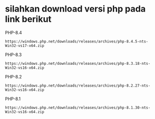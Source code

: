 # silahkan download versi php pada link berikut

PHP-8.4
```
https://windows.php.net/downloads/releases/archives/php-8.4.5-nts-Win32-vs17-x64.zip
```

PHP-8.3
```
https://windows.php.net/downloads/releases/archives/php-8.3.18-nts-Win32-vs16-x64.zip
```

PHP-8.2
```
https://windows.php.net/downloads/releases/archives/php-8.2.27-nts-Win32-vs16-x64.zip
```

PHP-8.1
```
https://windows.php.net/downloads/releases/archives/php-8.1.30-nts-Win32-vs16-x64.zip
```